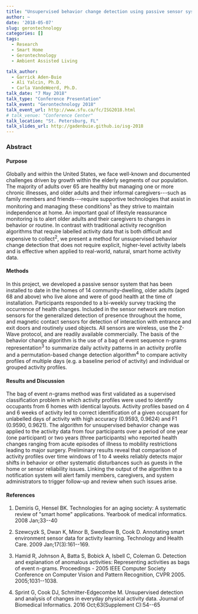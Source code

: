 ```yaml
---
title: "Unsupervised behavior change detection using passive sensor systems in the homes of older adults"
author: ~ 
date: '2018-05-07'
slug: gerontechnology
categories: []
tags: 
  - Research
  - Smart Home
  - Gerontechnology
  - Ambient Assisted Living

talk_author:
  - Garrick Aden-Buie
  - Ali Yalcin, Ph.D.
  - Carla VandeWeerd, Ph.D.
talk_date: "7 May 2018"
talk_type: "Conference Presentation"
talk_event: "Gerontechnology 2018"
talk_event_url: http://www.sfu.ca/fc/ISG2018.html
# talk_venue: "Conference Center"
talk_location: "St. Petersburg, FL"
talk_slides_url: http://gadenbuie.github.io/isg-2018
---
```


### Abstract

#### Purpose

Globally and within the United States, we face well-known and documented
challenges driven by growth within the elderly segments of our population. The
majority of adults over 65 are healthy but managing one or more chronic
illnesses, and older adults and their informal caregivers---such as family
members and friends---require supportive technologies that assist in monitoring
and managing these conditions<sup>1</sup> as they strive to maintain independence at
home. An important goal of lifestyle reassurance monitoring is to alert older
adults and their caregivers to changes in behavior or routine. In contrast with
traditional activity recognition algorithms that require labelled activity data
that is both difficult and expensive to collect<sup>2</sup>, we present a method for
unsupervised behavior change detection that does not require explicit,
higher-level activity labels and is effective when applied to real-world,
natural, smart home activity data.

#### Methods

In this project, we developed a passive sensor system that has been installed to
date in the homes of 14 community-dwelling, older adults (aged 68 and above) who
live alone and were of good health at the time of installation. Participants
responded to a bi-weekly survey tracking the occurrence of health changes.
Included in the sensor network are motion sensors for the generalized detection
of presence throughout the home, and magnetic contact sensors for detection of
interaction with entrance and exit doors and routinely used objects. All sensors
are wireless, use the Z-Wave protocol, and are readily available commercially.
The basis of the behavior change algorithm is the use of a bag of event sequence
n-grams representation<sup>3</sup> to summarize daily activity patterns in an activity
profile and a permutation-based change detection algorithm<sup>4</sup> to compare
activity profiles of multiple days (e.g. a baseline period of activity) and
individual or grouped activity profiles.

#### Results and Discussion

The bag of event *n*-grams method was first validated as a supervised
classification problem in which activity profiles were used to identify
occupants from 6 homes with identical layouts. Activity profiles based on 4 and
6 weeks of activity led to correct identification of a given occupant for
unlabelled days of activity with high accuracy (0.9593, 0.9624) and F1 (0.9590,
0.9621). The algorithm for unsupervised behavior change was applied to the
activity data from four participants over a period of one year (one participant)
or two years (three participants) who reported health changes ranging from acute
episodes of illness to mobility restrictions leading to major surgery.
Preliminary results reveal that comparison of activity profiles over time
windows of 1 to 4 weeks reliably detects major shifts in behavior or other
systematic disturbances such as guests in the home or sensor reliability issues.
Linking the output of the algorithm to a notification system will alert family
members, caregivers, and system administrators to trigger follow-up and review
when such issues arise.

#### References

1. Demiris G, Hensel BK. Technologies for an aging society: A systematic
review of "smart home" applications. Yearbook of medical informatics.
2008 Jan;33--40

2. Szewcyzk S, Dwan K, Minor B, Swedlove B, Cook D. Annotating smart
environment sensor data for activity learning. Technology and Health
Care. 2009 Jan;17(3):161--169.

3. Hamid R, Johnson A, Batta S, Bobick A, Isbell C, Coleman G. Detection
and explanation of anomalous activities: Representing activities as bags
of event n-grams. Proceedings - 2005 IEEE Computer Society Conference on
Computer Vision and Pattern Recognition, CVPR 2005. 2005;1031--1038.

4. Sprint G, Cook DJ, Schmitter-Edgecombe M. Unsupervised detection and
analysis of changes in everyday physical activity data. Journal of
Biomedical Informatics. 2016 Oct;63(Supplement C):54--65